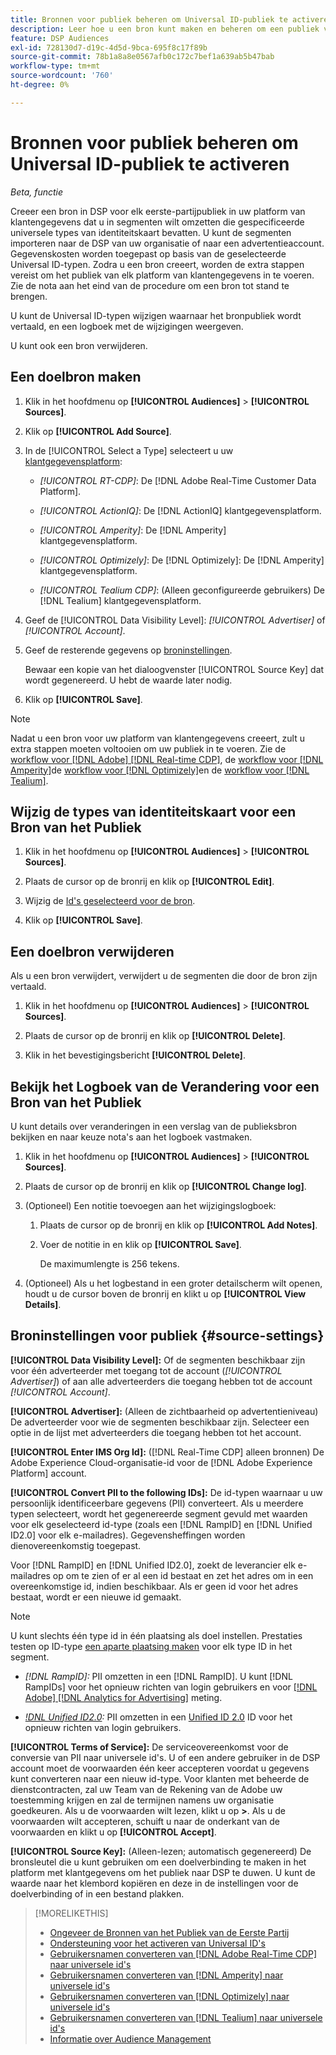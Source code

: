 ```yaml
---
title: Bronnen voor publiek beheren om Universal ID-publiek te activeren
description: Leer hoe u een bron kunt maken en beheren om een publiek van uw klantgegevensplatform te importeren en deze om te zetten in segmenten met universele id's.
feature: DSP Audiences
exl-id: 728130d7-d19c-4d5d-9bca-695f8c17f89b
source-git-commit: 78b1a8a8e0567afb0c172c7bef1a639ab5b47bab
workflow-type: tm+mt
source-wordcount: '760'
ht-degree: 0%

---
```


# Bronnen voor publiek beheren om Universal ID-publiek te activeren

*Beta, functie*

Creeer een bron in DSP voor elk eerste-partijpubliek in uw platform van klantengegevens dat u in segmenten wilt omzetten die gespecificeerde universele types van identiteitskaart bevatten. U kunt de segmenten importeren naar de DSP van uw organisatie of naar een advertentieaccount. Gegevenskosten worden toegepast op basis van de geselecteerde Universal ID-typen. Zodra u een bron creeert, worden de extra stappen vereist om het publiek van elk platform van klantengegevens in te voeren. Zie de nota aan het eind van de procedure om een bron tot stand te brengen.

U kunt de Universal ID-typen wijzigen waarnaar het bronpubliek wordt vertaald, en een logboek met de wijzigingen weergeven.

U kunt ook een bron verwijderen.

## Een doelbron maken

<!-- Not sure about this

You can create one source for each combination of universal ID partner and data visibility level.

-->

1. Klik in het hoofdmenu op **[!UICONTROL Audiences]** > **[!UICONTROL Sources]**.

1. Klik op **[!UICONTROL Add Source]**.

1. In de [!UICONTROL Select a Type] selecteert u uw [klantgegevensplatform](source-about.md):

   * *[!UICONTROL RT-CDP]*: De [!DNL Adobe Real-Time Customer Data Platform].

   * *[!UICONTROL ActionIQ]*: De [!DNL ActionIQ] klantgegevensplatform.

   * *[!UICONTROL Amperity]*: De [!DNL Amperity] klantgegevensplatform.

   * *[!UICONTROL Optimizely]*: De [!DNL Optimizely]: De [!DNL Amperity] klantgegevensplatform.

   * *[!UICONTROL Tealium CDP]*: (Alleen geconfigureerde gebruikers) De [!DNL Tealium] klantgegevensplatform.

1. Geef de [!UICONTROL Data Visibility Level]: *[!UICONTROL Advertiser]* of *[!UICONTROL Account]*.

1. Geef de resterende gegevens op [broninstellingen](#source-settings).

   Bewaar een kopie van het dialoogvenster [!UICONTROL Source Key] dat wordt gegenereerd. U hebt de waarde later nodig.

1. Klik op **[!UICONTROL Save]**.

>[!NOTE]
>
>Nadat u een bron voor uw platform van klantengegevens creeert, zult u extra stappen moeten voltooien om uw publiek in te voeren. Zie de [workflow voor [!DNL Adobe] [!DNL Real-time CDP]](source-adobe-rtcdp.md),<!-- the [workflow for [!DNL ActionIQ]](source-actioniq.md), --> de [workflow voor [!DNL Amperity]](source-amperity.md)de [workflow voor [!DNL Optimizely]](source-optimizely.md)en de [workflow voor [!DNL Tealium]](source-tealium.md).

## Wijzig de types van identiteitskaart voor een Bron van het Publiek

<!-- Clarify this:
All changes to universal IDs translated from the source are applied after you save the the source record. For example, if a new ID is added, any hashed email addresses shared before making the changes aren't converted. Similarly, if an ID is removed, we don't delete any historical data from the segments shared through the source.

OR 

All changes to universal IDs translated from the source are applied after you save the the source record. For example, if you add a new ID type, then we convert hashed email addresses shared before making the changes to the new ID type. Similarly, if you remove an ID type, then we delete any historical IDs of that type from the segments shared through the source.

-->

1. Klik in het hoofdmenu op **[!UICONTROL Audiences]** > **[!UICONTROL Sources]**.

1. Plaats de cursor op de bronrij en klik op **[!UICONTROL Edit]**.

1. Wijzig de [Id&#39;s geselecteerd voor de bron](#source-settings).

1. Klik op **[!UICONTROL Save]**.

## Een doelbron verwijderen

Als u een bron verwijdert, verwijdert u de segmenten die door de bron zijn vertaald.<!-- Will performance data for the segment still be available in any types of reports?  If yes, which? -->

1. Klik in het hoofdmenu op **[!UICONTROL Audiences]** > **[!UICONTROL Sources]**.

1. Plaats de cursor op de bronrij en klik op **[!UICONTROL Delete]**.

1. Klik in het bevestigingsbericht **[!UICONTROL Delete]**.

## Bekijk het Logboek van de Verandering voor een Bron van het Publiek

U kunt details over veranderingen in een verslag van de publieksbron bekijken en naar keuze nota&#39;s aan het logboek vastmaken.

1. Klik in het hoofdmenu op **[!UICONTROL Audiences]** > **[!UICONTROL Sources]**.

1. Plaats de cursor op de bronrij en klik op **[!UICONTROL Change log]**.

1. (Optioneel) Een notitie toevoegen aan het wijzigingslogboek:

   1. Plaats de cursor op de bronrij en klik op **[!UICONTROL Add Notes]**.

   1. Voer de notitie in en klik op **[!UICONTROL Save]**.

      De maximumlengte is 256 tekens.

1. (Optioneel) Als u het logbestand in een groter detailscherm wilt openen, houdt u de cursor boven de bronrij en klikt u op **[!UICONTROL View Details]**.

## Broninstellingen voor publiek {#source-settings}

**[!UICONTROL Data Visibility Level]:** Of de segmenten beschikbaar zijn voor één adverteerder met toegang tot de account (*[!UICONTROL Advertiser]*) of aan alle adverteerders die toegang hebben tot de account *[!UICONTROL Account]*.

**[!UICONTROL Advertiser]:** (Alleen de zichtbaarheid op advertentieniveau) De adverteerder voor wie de segmenten beschikbaar zijn. Selecteer een optie in de lijst met adverteerders die toegang hebben tot het account.

**[!UICONTROL Enter IMS Org Id]:** ([!DNL Real-Time CDP] alleen bronnen) De Adobe Experience Cloud-organisatie-id voor de [!DNL Adobe Experience Platform] account.

**[!UICONTROL Convert PII to the following IDs]:** De id-typen waarnaar u uw persoonlijk identificeerbare gegevens (PII) converteert. Als u meerdere typen selecteert, wordt het gegenereerde segment gevuld met waarden voor elk geselecteerd id-type (zoals een [!DNL RampID] en [!DNL Unified ID2.0] voor elk e-mailadres). Gegevensheffingen worden dienovereenkomstig toegepast.

Voor [!DNL RampID] en [!DNL Unified ID2.0], zoekt de leverancier elk e-mailadres op om te zien of er al een id bestaat en zet het adres om in een overeenkomstige id, indien beschikbaar. Als er geen id voor het adres bestaat, wordt er een nieuwe id gemaakt.

>[!NOTE]
>
>U kunt slechts één type id in één plaatsing als doel instellen. Prestaties testen op ID-type [een aparte plaatsing maken](/help/dsp/campaign-management/placements/placement-create.md) voor elk type ID in het segment.

* *[!DNL RampID]:* PII omzetten in een [!DNL RampID]. U kunt [!DNL RampIDs] voor het opnieuw richten van login gebruikers en voor [[!DNL Adobe] [!DNL Analytics for Advertising]](/help/integrations/analytics/overview.md) meting.

* *[!DNL Unified ID2.0](Beta):* PII omzetten in een [Unified ID 2.0](https://unifiedid.com) ID voor het opnieuw richten van login gebruikers.

<!-- Later
* *[!DNL ID5] (Beta):* To convert PII to an [!DNL ID5] ID. You can use [!DNL ID5] IDs for retargeting logging-in users and for [[!DNL Adobe] [!DNL Analytics for Advertising]](/help/integrations/analytics/overview.md) measurement.

-->

**[!UICONTROL Terms of Service]:** De serviceovereenkomst voor de conversie van PII naar universele id&#39;s. U of een andere gebruiker in de DSP account moet de voorwaarden één keer accepteren voordat u gegevens kunt converteren naar een nieuw id-type. Voor klanten met beheerde de dienstcontracten, zal uw Team van de Rekening van de Adobe uw toestemming krijgen en zal de termijnen namens uw organisatie goedkeuren. Als u de voorwaarden wilt lezen, klikt u op **>**. Als u de voorwaarden wilt accepteren, schuift u naar de onderkant van de voorwaarden en klikt u op **[!UICONTROL Accept]**.

**[!UICONTROL Source Key]:** (Alleen-lezen; automatisch gegenereerd) De bronsleutel die u kunt gebruiken om een doelverbinding te maken in het platform met klantgegevens om het publiek naar DSP te duwen. U kunt de waarde naar het klembord kopiëren en deze in de instellingen voor de doelverbinding of in een bestand plakken.

>[!MORELIKETHIS]
>
>* [Ongeveer de Bronnen van het Publiek van de Eerste Partij](source-about.md)
>* [Ondersteuning voor het activeren van Universal ID&#39;s](/help/dsp/audiences/universal-ids.md)
>* [Gebruikersnamen converteren van [!DNL Adobe Real-Time CDP] naar universele id&#39;s](/help/dsp/audiences/sources/source-adobe-rtcdp.md)
>* [Gebruikersnamen converteren van [!DNL Amperity] naar universele id&#39;s](/help/dsp/audiences/sources/source-amperity.md)
>* [Gebruikersnamen converteren van [!DNL Optimizely] naar universele id&#39;s](/help/dsp/audiences/sources/source-optimizely.md)
>* [Gebruikersnamen converteren van [!DNL Tealium] naar universele id&#39;s](/help/dsp/audiences/sources/source-tealium.md)
>* [Informatie over Audience Management](/help/dsp/audiences/audience-about.md)
